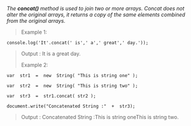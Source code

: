 

*The **concat()** method is used to join two or more arrays. Concat does not alter the original arrays, it returns a copy of the same elements combined from the original arrays.*


> Example 1:

    console.log('It'.concat(' is',' a',' great',' day.'));

> Output : It is a great day.
> 
> 
> Example 2:

    var  str1  =  new  String( "This is string one" );
    
    var  str2  =  new  String( "This is string two" );
    
    var  str3  =  str1.concat( str2 );

    document.write("Concatenated String :"  +  str3);

> Output : Concatenated String :This is string oneThis is string two.
